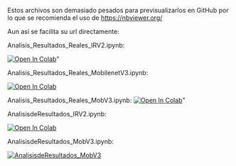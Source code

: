  Estos archivos son demasiado pesados para previsualizarlos en GitHub por lo que se recomienda el uso de https://nbviewer.org/

Aun asi se facilita su url directamente:


Analisis_Resultados_Reales_IRV2.ipynb:

<a href="https://colab.research.google.com/github/nataliasbsg/Transfer_Learning_Animals/blob/main/src/Resultados/Analisis_Resultados_Reales_IRV2.ipynb" target="_parent"><img src="https://colab.research.google.com/assets/colab-badge.svg" alt="Open In Colab"/></a>"


Analisis_Resultados_Reales_MobilenetV3.ipynb:

<a href="https://colab.research.google.com/github/nataliasbsg/Transfer_Learning_Animals/blob/main/src/Resultados/Analisis_Resultados_Reales_MobilenetV3.ipynb" target="_parent"><img src="https://colab.research.google.com/assets/colab-badge.svg" alt="Open In Colab"/></a>


Analisis_Resultados_Reales_MobV3.ipynb:
<a href="https://colab.research.google.com/github/nataliasbsg/Transfer_Learning_Animals/blob/main/src/Resultados/Analisis_Resultados_Reales_MobV3.ipynb" target="_parent"><img src="https://colab.research.google.com/assets/colab-badge.svg" alt="Open In Colab"/></a>"


AnalisisdeResultados_IRV2.ipynb:

<a href="https://colab.research.google.com/github/nataliasbsg/Transfer_Learning_Animals/blob/main/src/Resultados/AnalisisdeResultados_IRV2.ipynb" target="_parent"><img src="https://colab.research.google.com/assets/colab-badge.svg" alt="Open In Colab"/></a>


AnalisisdeResultados_MobV3.ipynb:

<a href="https://colab.research.google.com/github/nataliasbsg/Transfer_Learning_Animals/blob/main/src/Resultados/AnalisisdeResultados_MobV3.ipynb" target="_parent"><img src="https://colab.research.google.com/assets/colab-badge.svg/" alt="AnalisisdeResultados_MobV3"/></a>

